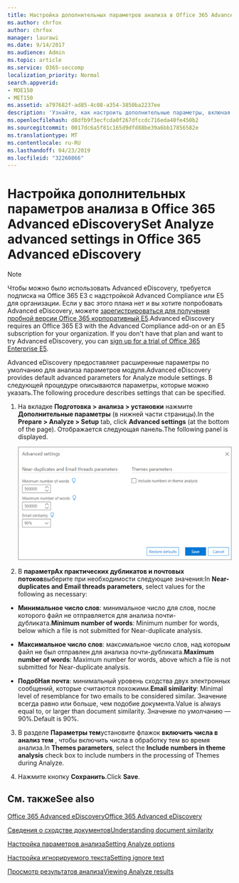 ```yaml
---
title: Настройка дополнительных параметров анализа в Office 365 Advanced eDiscovery
ms.author: chrfox
author: chrfox
manager: laurawi
ms.date: 9/14/2017
ms.audience: Admin
ms.topic: article
ms.service: O365-seccomp
localization_priority: Normal
search.appverid:
- MOE150
- MET150
ms.assetid: a797682f-ad85-4c08-a354-3850ba2237ee
description: 'Узнайте, как настроить дополнительные параметры, включая почти повторяющиеся, почтовые потоки и темы для процесса анализа в Office 365 Advanced eDiscovery. '
ms.openlocfilehash: d8dfb9f3ecfcda0f267dfccdc716eda40fe450b2
ms.sourcegitcommit: 0017dc6a5f81c165d9dfd88be39a6bb17856582e
ms.translationtype: MT
ms.contentlocale: ru-RU
ms.lasthandoff: 04/23/2019
ms.locfileid: "32260866"
---
```

# <a name="set-analyze-advanced-settings-in-office-365-advanced-ediscovery"></a><span data-ttu-id="f98be-103">Настройка дополнительных параметров анализа в Office 365 Advanced eDiscovery</span><span class="sxs-lookup"><span data-stu-id="f98be-103">Set Analyze advanced settings in Office 365 Advanced eDiscovery</span></span>

> [!NOTE]
> <span data-ttu-id="f98be-p101">Чтобы можно было использовать Advanced eDiscovery, требуется подписка на Office 365 E3 с надстройкой Advanced Compliance или E5 для организации. Если у вас этого плана нет и вы хотите попробовать Advanced eDiscovery, можете [зарегистрироваться для получения пробной версии Office 365 корпоративный E5](https://go.microsoft.com/fwlink/p/?LinkID=698279).</span><span class="sxs-lookup"><span data-stu-id="f98be-p101">Advanced eDiscovery requires an Office 365 E3 with the Advanced Compliance add-on or an E5 subscription for your organization. If you don't have that plan and want to try Advanced eDiscovery, you can [sign up for a trial of Office 365 Enterprise E5](https://go.microsoft.com/fwlink/p/?LinkID=698279).</span></span> 
  
<span data-ttu-id="f98be-106">Advanced eDiscovery предоставляет расширенные параметры по умолчанию для анализа параметров модуля.</span><span class="sxs-lookup"><span data-stu-id="f98be-106">Advanced eDiscovery provides default advanced parameters for Analyze module settings.</span></span> <span data-ttu-id="f98be-107">В следующей процедуре описываются параметры, которые можно указать.</span><span class="sxs-lookup"><span data-stu-id="f98be-107">The following procedure describes settings that can be specified.</span></span>
  
1. <span data-ttu-id="f98be-108">На вкладке **Подготовка \> анализа \> установки** нажмите **Дополнительные параметры** (в нижней части страницы).</span><span class="sxs-lookup"><span data-stu-id="f98be-108">In the **Prepare \> Analyze \> Setup** tab, click **Advanced settings** (at the bottom of the page).</span></span> <span data-ttu-id="f98be-109">Отображается следующая панель.</span><span class="sxs-lookup"><span data-stu-id="f98be-109">The following panel is displayed.</span></span> 
    
    ![Настройка дополнительных параметров на вкладке "Анализ"](media/c9ea3017-e19a-456b-a742-c3d07121a3f6.png)
  
2. <span data-ttu-id="f98be-111">В **параметрАх практических дубликатов и почтовых потоков**выберите при необходимости следующие значения:</span><span class="sxs-lookup"><span data-stu-id="f98be-111">In **Near-duplicates and Email threads parameters**, select values for the following as necessary:</span></span>
    
  - <span data-ttu-id="f98be-112">**Минимальное число слов**: минимальное число для слов, после которого файл не отправляется для анализа почти-дубликата.</span><span class="sxs-lookup"><span data-stu-id="f98be-112">**Minimum number of words**: Minimum number for words, below which a file is not submitted for Near-duplicate analysis.</span></span> 
    
  - <span data-ttu-id="f98be-113">**Максимальное число слов**: максимальное число слов, над которым файл не был отправлен для анализа почти-дубликата.</span><span class="sxs-lookup"><span data-stu-id="f98be-113">**Maximum number of words**: Maximum number for words, above which a file is not submitted for Near-duplicate analysis.</span></span>
    
  - <span data-ttu-id="f98be-114">**ПодобНая почта**: минимальный уровень сходства двух электронных сообщений, которые считаются похожими.</span><span class="sxs-lookup"><span data-stu-id="f98be-114">**Email similarity**: Minimal level of resemblance for two emails to be considered similar.</span></span> <span data-ttu-id="f98be-115">Значение всегда равно или больше, чем подобие документа.</span><span class="sxs-lookup"><span data-stu-id="f98be-115">Value is always equal to, or larger than document similarity.</span></span> <span data-ttu-id="f98be-116">Значение по умолчанию — 90%.</span><span class="sxs-lookup"><span data-stu-id="f98be-116">Default is 90%.</span></span>
    
3. <span data-ttu-id="f98be-117">В разделе **Параметры тем**установите флажок **включить числа в анализ тем** , чтобы включить числа в обработку тем во время анализа.</span><span class="sxs-lookup"><span data-stu-id="f98be-117">In **Themes parameters**, select the **Include numbers in theme analysis** check box to include numbers in the processing of Themes during Analyze.</span></span> 
    
4. <span data-ttu-id="f98be-118">Нажмите кнопку **Сохранить**.</span><span class="sxs-lookup"><span data-stu-id="f98be-118">Click **Save**.</span></span> 
    
## <a name="see-also"></a><span data-ttu-id="f98be-119">См. также</span><span class="sxs-lookup"><span data-stu-id="f98be-119">See also</span></span>

[<span data-ttu-id="f98be-120">Office 365 Advanced eDiscovery</span><span class="sxs-lookup"><span data-stu-id="f98be-120">Office 365 Advanced eDiscovery</span></span>](office-365-advanced-ediscovery.md)
  
[<span data-ttu-id="f98be-121">Сведения о сходстве документов</span><span class="sxs-lookup"><span data-stu-id="f98be-121">Understanding document similarity</span></span>](understand-document-similarity-in-advanced-ediscovery.md)
  
[<span data-ttu-id="f98be-122">Настройка параметров анализа</span><span class="sxs-lookup"><span data-stu-id="f98be-122">Setting Analyze options</span></span>](set-analyze-options-in-advanced-ediscovery.md)
  
[<span data-ttu-id="f98be-123">Настройка игнорируемого текста</span><span class="sxs-lookup"><span data-stu-id="f98be-123">Setting ignore text</span></span>](set-ignore-text-in-advanced-ediscovery.md)
  
[<span data-ttu-id="f98be-124">Просмотр результатов анализа</span><span class="sxs-lookup"><span data-stu-id="f98be-124">Viewing Analyze results</span></span>](view-analyze-results-in-advanced-ediscovery.md)

